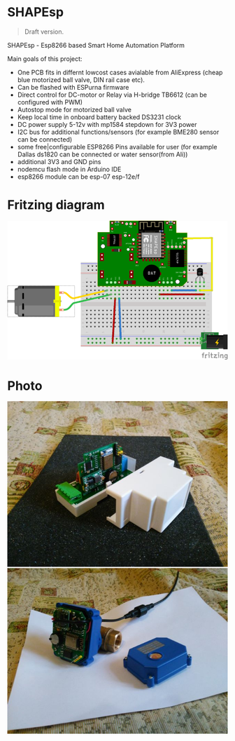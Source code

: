 # SHAPEsp
> Draft version.

SHAPEsp - Esp8266 based Smart Home Automation Platform

Main goals of this project:
  - One PCB fits in differnt lowcost cases avialable from AliExpress (cheap blue motorized ball valve, DIN rail case etc).
  - Can be flashed with ESPurna firmware
  - Direct control for DC-motor or Relay via H-bridge TB6612 (can be configured with PWM)
  - Autostop mode for motorized ball valve
  - Keep local time in onboard battery backed DS3231 clock
  - DC power supply 5-12v with mp1584 stepdown for 3V3 power
  - I2C bus for additional functions/sensors (for example BME280 sensor can be connected)
  - some free|configurable ESP8266 Pins available for user (for example Dallas ds1820 can be connected or water sensor(from Ali))
  - additional 3V3 and GND pins
  - nodemcu flash mode in Arduino IDE
  - esp8266 module can be esp-07 esp-12e/f
  

# Fritzing diagram
![SHAPEsp](images/shapesp.png)

# Photo
![SHAPEsp relay](images/relay.jpg)
![SHAPEsp valve](images/valve.jpg)
